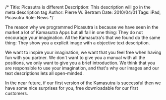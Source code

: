 /*
Title: Picasutra is different
Description: This description will go in the meta description tag
Author: Pierre W. Bertram
Date: 2010/04/01
Tags: iPad, Picasutra
Role: News
*/


The reason why we programmed Picasutra is because we have seen in the market a lot of Kamasutra Apps but all fail in one thing: They do not encourage your imagination. All the Kamasutra's that we found do the same thing: They show you a explicit image with a objective text description.

We want to inspire your imagination, we want that you feel free when having fun with you partner. We don't want to give you a manual with all the positions, we only want to give you a brief introduction. We think that you are responsible to use your imagination, and that's why our images and our text descriptions lets all open-minded.

In the near future, if our first version of the Kamasutra is successful then we have some nice surprises for you, free downloadable for our first customers.



